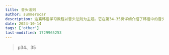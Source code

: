 ```yaml
---
title: 音头法则
author: summerscar
description: 这篇韩语学习教程以音头法则为主题。它在第34-35页详细介绍了韩语中的音头规则。通过掌握这些规则，学习者可以更好地理解和使用韩语语音。该教程提供了清晰的解释和示例，对于学习韩语的人来说是一个有价值的资料。
date: 2024-10-14
tags: ['other']
last-modified: 1729965253
---
```


> p34、35
